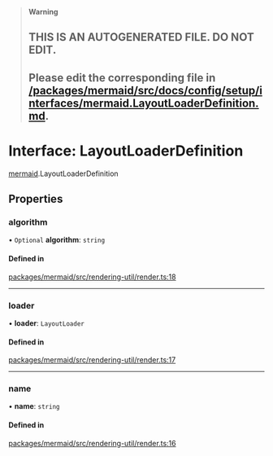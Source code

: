 > **Warning**
>
> ## THIS IS AN AUTOGENERATED FILE. DO NOT EDIT.
>
> ## Please edit the corresponding file in [/packages/mermaid/src/docs/config/setup/interfaces/mermaid.LayoutLoaderDefinition.md](../../../../packages/mermaid/src/docs/config/setup/interfaces/mermaid.LayoutLoaderDefinition.md).

# Interface: LayoutLoaderDefinition

[mermaid](../modules/mermaid.md).LayoutLoaderDefinition

## Properties

### algorithm

• `Optional` **algorithm**: `string`

#### Defined in

[packages/mermaid/src/rendering-util/render.ts:18](https://github.com/mermaid-js/mermaid/blob/master/packages/mermaid/src/rendering-util/render.ts#L18)

---

### loader

• **loader**: `LayoutLoader`

#### Defined in

[packages/mermaid/src/rendering-util/render.ts:17](https://github.com/mermaid-js/mermaid/blob/master/packages/mermaid/src/rendering-util/render.ts#L17)

---

### name

• **name**: `string`

#### Defined in

[packages/mermaid/src/rendering-util/render.ts:16](https://github.com/mermaid-js/mermaid/blob/master/packages/mermaid/src/rendering-util/render.ts#L16)
